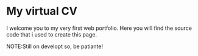 # My virtual CV


I welcome you to my very first web portfolio. Here you will find the source code that i used to create this page. 

NOTE:Still on developt so, be patiante!
